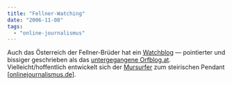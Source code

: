 ```yaml
---
title: "Fellner-Watching"
date: "2006-11-08"
tags: 
  - "online-journalismus"
---
```


Auch das Österreich der Fellner-Brüder hat ein [Watchblog](http://oesterreichblog.twoday.net/) — pointierter und bissiger geschrieben als das [untergegangene Orfblog.at](http://epe.at/blog/2006/10/orfblogorg-ist-tot/). Vielleicht/hoffentlich entwickelt sich der [Mursurfer](http://www.mursurfer.at/) zum steirischen Pendant \[[onlinejournalismus.de](http://www.onlinejournalismus.de/2006/10/25/fluktuation-bei-watchblogs/)\].
